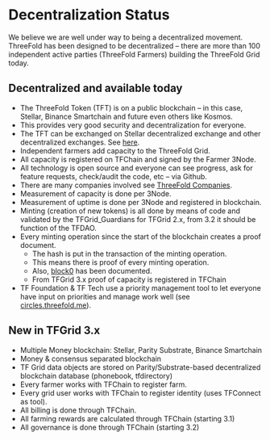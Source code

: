# Decentralization Status

We believe we are well under way to being a decentralized movement. ThreeFold has been designed to be decentralized – there are more than 100 independent active parties (ThreeFold Farmers) building the ThreeFold Grid today.

## Decentralized and available today

- The ThreeFold Token (TFT) is on a public blockchain – in this case, Stellar, Binance Smartchain and future even others like Kosmos.
- This provides very good security and decentralization for everyone.
- The TFT can be exchanged on Stellar decentralized exchange and other decentralized exchanges. See [here](how_to_buy).
- Independent farmers add capacity to the ThreeFold Grid.
- All capacity is registered on TFChain and signed by the Farmer 3Node.
- All technology is open source and everyone can see progress, ask for feature requests, check/audit the code, etc – via Github.
- There are many companies involved see [ThreeFold Companies](threefold_companies).
- Measurement of capacity is done per 3Node.
- Measurement of uptime is done per 3Node and registered in blockchain.
- Minting (creation of new tokens) is all done by means of code and validated by the TFGrid_Guardians for TFGrid 2.x, from 3.2 it should be function of the TFDAO.
- Every minting operation since the start of the blockchain creates a proof document.
  - The hash is put in the transaction of the minting operation.
  - This means there is proof of every minting operation.
  - Also, [block0](genesis_block_pool_details) has been documented.
  - From TFGrid 3.x proof of capacity is registered in TFChain
- TF Foundation & TF Tech use a priority management tool to let everyone have input on priorities and manage work well (see [circles.threefold.me](https://circles.threefold.me)).

## New in TFGrid 3.x

- Multiple Money blockchain: Stellar, Parity Substrate, Binance Smartchain
- Money & consensus separated blockchain
- TF Grid data objects are stored on Parity/Substrate-based decentralized blockchain database (phonebook, tfdirectory)
- Every farmer works with TFChain to register farm.
- Every grid user works with TFChain to register identity (uses TFConnect as tool).
- All billing is done through TFChain.
- All farming rewards are calculated through TFChain (starting 3.1)
- All governance is done through TFChain (starting 3.2)

<!-- - See [TFGrid 3.0 Consensus Mechanism Specifications](consensus3) (technical). -->
